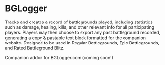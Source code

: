 # BGLogger

Tracks and creates a record of battlegrounds played, including statistics such as damage, healing, kills, and other relevant info for all participating players. Players may then choose to export any past battleground recorded, generating a copy & pastable text block formatted for the companion website. Designed to be used in Regular Battlegrounds, Epic Battlegrounds, and Rated Battleground Blitz. 

Companion addon for BGLogger.com (coming soon!)
